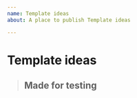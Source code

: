 ```yaml
---
name: Template ideas
about: A place to publish Template ideas

---
```


# Template ideas
> ## Made for testing
